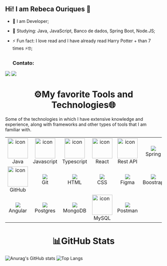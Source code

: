 ## Hi! I am Rebeca Ouriques 👋

- 🔭 I am Developer;
- 🌱 Studying: Java, JavaScript, Banco de dados, Spring Boot, Node.JS;
- ⚡ Fun fact: I love read and I have already read Harry Potter + than 7 times ⚡🤓;

  ### Contato:
<div> 
 
 <!--
 <a href="https://discord.gg/wagxzStdcR" target="_blank"><img src="https://img.shields.io/badge/Discord-7289DA?style=for-the-badge&logo=discord&logoColor=white" target="_blank"></a> 
 -->
 
 <a href = "mailto:ouriques.rebecah@gmail.com"><img src="https://img.shields.io/badge/-Gmail-%23333?style=for-the-badge&logo=gmail&logoColor=white" target="_blank"></a>
  <a href="https://www.linkedin.com/in/rebeca-ouriques/" target="_blank"><img src="https://img.shields.io/badge/-LinkedIn-%230077B5?style=for-the-badge&logo=linkedin&logoColor=white" target="_blank"></a> 
  
</div>


  <h1 align=center>⚙My favorite Tools and Technologies🌐</h1>
<p>Some of the technologies in which I have extensive knowledge and experience, along with frameworks and other types of tools that I am familiar with.</p>

<table align="center">
  <tr>
    <td align="center" width="96">
        <img src="https://techstack-generator.vercel.app/java-icon.svg" alt="icon" width="65" height="65">
      <br>Java
    </td>
    <td align="center" width="96">
      <img src="https://techstack-generator.vercel.app/js-icon.svg" alt="icon" width="65" height="65">
      <br>Javascript
    </td>
    <td align="center" width="96">
      <img src="https://techstack-generator.vercel.app/ts-icon.svg" alt="icon" width="65" height="65">
      <br>Typescript
    </td>
    <td align="center" width="96">
      <img src="https://techstack-generator.vercel.app/react-icon.svg" alt="icon" width="65" height="65">
      <br>React
    </td>
    <td align="center" width="96">
       <img src="https://techstack-generator.vercel.app/restapi-icon.svg" alt="icon" width="65" height="65">
      <br>Rest API
    </td>
      <td align="center" width="48">
      <img src="https://skillicons.dev/icons?i=spring">
      <br>Spring
    </td>
       <!--   <td align="center" width="96">
          <img src="https://techstack-generator.vercel.app/csharp-icon.svg" alt="icon" width="65" height="65">
      <br>C#
    </td>
    <td align="center" width="96">
        <img src="https://techstack-generator.vercel.app/python-icon.svg" alt="icon" width="65" height="65">
      <br>Python
    </td>
    <td align="center" width="96">
      <img src="https://techstack-generator.vercel.app/docker-icon.svg" alt="icon" width="65" height="65">
      <br>Docker
    </td>
    <td align="center" width="96">
      <img src="https://techstack-generator.vercel.app/aws-icon.svg" alt="icon" width="65" height="65">
      <br>AWS
    </td>
  </tr>
  -->
  <tr>
      <td align="center" width="96">
      <img src="https://techstack-generator.vercel.app/github-icon.svg" alt="icon" width="65" height="65">
      <br>GitHub
    </td>
    <td align="center" width="48">
      <img src="https://skillicons.dev/icons?i=git">
      <br>Git
    </td>
    <td align="center" width="48">
      <img src="https://skillicons.dev/icons?i=html">
      <br>HTML
    </td>
    <td align="center" width="48">
      <img src="https://skillicons.dev/icons?i=css">
      <br>CSS
    </td>
      <td align="center" width="48">
      <img src="https://skillicons.dev/icons?i=figma">
      <br>Figma
    </td>
      <td align="center" width="48">
      <img src="https://skillicons.dev/icons?i=bootstrap">
      <br>Boostrap
    <!--
        <td align="center" width="48">
      <img src="https://skillicons.dev/icons?i=dotnet">
      <br>ASP.NET
    </td> -->
  </tr>
  
  <tr>
    <!--<td align="center" width="48">
      <img src="https://skillicons.dev/icons?i=wordpress">
      <br>WordPress
    </td>-->
    </td>
      <td align="center" width="48">
      <img src="https://skillicons.dev/icons?i=angular">
      <br>Angular
    </td>
      <td align="center" width="48">
      <img src="https://skillicons.dev/icons?i=postgres">
      <br>Postgres
    </td>
      <td align="center" width="48">
      <img src="https://skillicons.dev/icons?i=mongodb">
      <br>MongoDB
    </td>
      <td align="center" width="96">
      <img src="https://techstack-generator.vercel.app/mysql-icon.svg" alt="icon" width="65" height="65">
      <br>MySQL
    </td>
      <td align="center" width="48">
      <img src="https://skillicons.dev/icons?i=postman">
      <br>Postman
    </td>
    <!--
      <td align="center" width="48">
      <img src="https://skillicons.dev/icons?i=ae">
      <br>AfterEffects
    </td>
      <td align="center" width="48">
      <img src="https://skillicons.dev/icons?i=ps">
      <br>Photoshop
    </td>
      <td align="center" width="48">
      <img src="https://skillicons.dev/icons?i=pr">
      <br>Premiere
    </td>
      <td align="center" width="48">
      <img src="https://skillicons.dev/icons?i=notion">
      <br>Notion
    </td>
      <td align="center" width="48">
      <img src="https://skillicons.dev/icons?i=gcp">
      <br>GoogleCloud
    </td>
      <td align="center" width="48">
      <img src="https://skillicons.dev/icons?i=gitlab">
      <br>GitLab
    </td> -->
  </tr>
 <!--
  <tr>
        <td align="center" width="96">
      <img src="https://techstack-generator.vercel.app/mysql-icon.svg" alt="icon" width="65" height="65">
      <br>MySQL
    </td>
    <td align="center" width="96">
      <img src="https://techstack-generator.vercel.app/github-icon.svg" alt="icon" width="65" height="65">
      <br>GitHub
    </td>
  </tr>-->
</table>

<h1 align="center">📊GitHub Stats</h1>
  
![Anurag's GitHub stats](https://github-readme-stats.vercel.app/api?username=RebecaOuriques&show_icons=true&theme=cobalt)
![Top Langs](https://github-readme-stats.vercel.app/api/top-langs/?username=RebecaOuriques&layout=compact&theme=cobalt)
